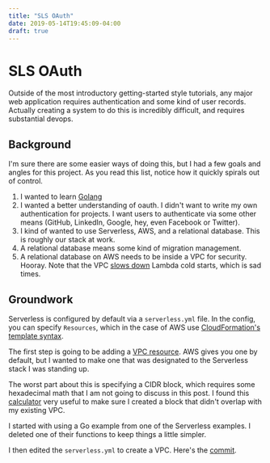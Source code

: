 ```yaml
---
title: "SLS OAuth"
date: 2019-05-14T19:45:09-04:00
draft: true
---
```


# SLS OAuth

Outside of the most introductory getting-started style tutorials, any major web application requires authentication and some kind of user records. Actually creating a system to do this is incredibly difficult, and requires substantial devops.

## Background

I'm sure there are some easier ways of doing this, but I had a few goals and angles for this project. As you read this list, notice how it quickly spirals out of control.

1. I wanted to learn [Golang](https://golang.org)
1. I wanted a better understanding of oauth. I didn't want to write my own authentication for projects. I want users to authenticate via some other means (GitHub, LinkedIn, Google, hey, even Facebook or Twitter).
1. I kind of wanted to use Serverless, AWS, and a relational database. This is roughly our stack at work.
1. A relational database means some kind of migration management.
1. A relational database on AWS needs to be inside a VPC for security. Hooray. Note that the VPC [slows down](https://medium.freecodecamp.org/lambda-vpc-cold-starts-a-latency-killer-5408323278dd) Lambda cold starts, which is sad times.

## Groundwork

Serverless is configured by default via a `serverless.yml` file. In the config, you can specify `Resources`, which in the case of AWS use [CloudFormation's template syntax](https://docs.aws.amazon.com/AWSCloudFormation/latest/UserGuide/aws-template-resource-type-ref.html).

The first step is going to be adding a [VPC resource](https://docs.aws.amazon.com/AWSCloudFormation/latest/UserGuide/aws-resource-ec2-vpc.html). AWS gives you one by default, but I wanted to make one that was designated to the Serverless stack I was standing up.

The worst part about this is specifying a CIDR block, which requires some hexadecimal math that I am not going to discuss in this post. I found this [calculator](https://www.ipaddressguide.com/cidr) very useful to make sure I created a block that didn't overlap with my existing VPC.

I started with using a Go example from one of the Serverless examples. I deleted one of their functions to keep things a little simpler.

I then edited the `serverless.yml` to create a VPC. Here's the [commit](https://github.com/mladlow/sls-oauth/commit/e6b05def000e641d53f42c428bb2f5e7c16b6c52).
